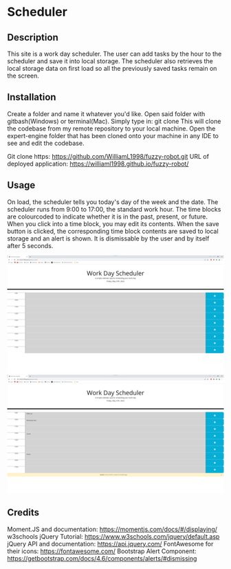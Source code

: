 # Scheduler

## Description
This site is a work day scheduler. The user can add tasks by the hour to the scheduler and save it into local storage. The scheduler also retrieves the local storage data on first load so all the previously saved tasks remain on the screen.

## Installation
Create a folder and name it whatever you'd like. Open said folder with gitbash(Windows) or terminal(Mac). Simply type in: git clone This will clone the codebase from my remote repository to your local machine. Open the expert-engine folder that has been cloned onto your machine in any IDE to see and edit the codebase.

Git clone https: https://github.com/WilliamL1998/fuzzy-robot.git URL of deployed application: https://williaml1998.github.io/fuzzy-robot/

## Usage
On load, the scheduler tells you today's day of the week and the date. The scheduler runs from 9:00 to 17:00, the standard work hour. The time blocks are colourcoded to indicate whether it is in the past, present, or future. When you click into a time block, you may edit its contents. When the save button is clicked, the corresponding time block contents are saved to local storage and an alert is shown. It is dismissable by the user and by itself after 5 seconds.

![Screenshot 1](./assets/images/Screenshot%201.png)
![Screenshot 1](./assets/images/Screenshot%202.png)

## Credits
Moment.JS and documentation: https://momentjs.com/docs/#/displaying/
w3schools jQuery Tutorial: https://www.w3schools.com/jquery/default.asp
jQuery API and documentation: https://api.jquery.com/
FontAwesome for their icons: https://fontawesome.com/
Bootstrap Alert Component: https://getbootstrap.com/docs/4.6/components/alerts/#dismissing